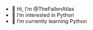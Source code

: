- 👋 Hi, I’m @TheFallenAtlas
- 👀 I’m interested in Python
- 🌱 I’m currently learning Python

<!---
TheFallenAtlas/TheFallenAtlas is a ✨ special ✨ repository because its `README.md` (this file) appears on your GitHub profile.
You can click the Preview link to take a look at your changes.
--->
